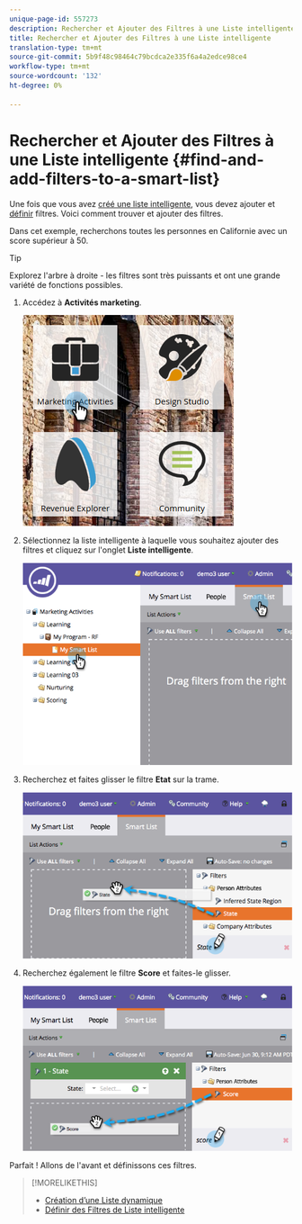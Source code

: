 ```yaml
---
unique-page-id: 557273
description: Rechercher et Ajouter des Filtres à une Liste intelligente - Documentation sur le marketing - Documentation sur les produits
title: Rechercher et Ajouter des Filtres à une Liste intelligente
translation-type: tm+mt
source-git-commit: 5b9f48c98464c79bcdca2e335f6a4a2edce98ce4
workflow-type: tm+mt
source-wordcount: '132'
ht-degree: 0%

---
```



# Rechercher et Ajouter des Filtres à une Liste intelligente {#find-and-add-filters-to-a-smart-list}

Une fois que vous avez [créé une liste intelligente](/help/marketo/product-docs/core-marketo-concepts/smart-lists-and-static-lists/creating-a-smart-list/create-a-smart-list.md), vous devez ajouter et [définir](/help/marketo/product-docs/core-marketo-concepts/smart-lists-and-static-lists/creating-a-smart-list/define-smart-list-filters.md) filtres. Voici comment trouver et ajouter des filtres.

Dans cet exemple, recherchons toutes les personnes en Californie avec un score supérieur à 50.

>[!TIP]
>
>Explorez l&#39;arbre à droite - les filtres sont très puissants et ont une grande variété de fonctions possibles.

1. Accédez à **Activités marketing**.

   ![](assets/ma.png)

1. Sélectionnez la liste intelligente à laquelle vous souhaitez ajouter des filtres et cliquez sur l&#39;onglet **Liste intelligente**.

   ![](assets/two.png)

1. Recherchez et faites glisser le filtre **Etat** sur la trame.

   ![](assets/three.png)

1. Recherchez également le filtre **Score** et faites-le glisser.

   ![](assets/four.png)

Parfait ! Allons de l&#39;avant et définissons ces filtres.

>[!MORELIKETHIS]
>
>* [Création d’une Liste dynamique](/help/marketo/product-docs/core-marketo-concepts/smart-lists-and-static-lists/creating-a-smart-list/create-a-smart-list.md)
>* [Définir des Filtres de Liste intelligente](/help/marketo/product-docs/core-marketo-concepts/smart-lists-and-static-lists/creating-a-smart-list/define-smart-list-filters.md)

